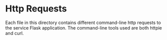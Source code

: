Http Requests
=============

Each file in this directory contains different command-line http requests to the service Flask application. The command-line tools used are both httpie and curl.
